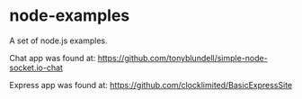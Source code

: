 node-examples
=============

A set of node.js examples.


Chat app was found at:
https://github.com/tonyblundell/simple-node-socket.io-chat

Express app was found at:
https://github.com/clocklimited/BasicExpressSite